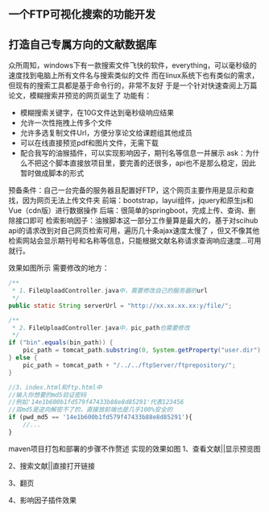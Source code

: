 ## 一个FTP可视化搜索的功能开发
## 打造自己专属方向的文献数据库
众所周知，windows下有一款搜索文件飞快的软件，everything，可以毫秒级的速度找到电脑上所有文件名与搜索类似的文件
而在linux系统下也有类似的需求，但现有的搜索工具都是基于命令行的，非常不友好
于是一个针对快速查阅上万篇论文，模糊搜索并预览的网页诞生了
功能有：
* 模糊搜索关键字，在10G文件达到毫秒级响应结果
* 允许一次性拖拽上传多个文件
* 允许多选复制文件Url，方便分享论文给课题组其他成员
* 可以在线直接预览pdf和图片文件，无需下载
* 配合我写的油猴插件，可以实现影响因子，期刊名等信息一并展示
ask：为什么不把这个脚本直接放项目里，要完善的还很多，api也不是那么稳定，因此暂时做成脚本的形式

预备条件：自己一台完备的服务器且配置好FTP，这个网页主要作用是显示和查找，因为网页无法上传文件夹
前端：bootstrap，layui组件，jquery和原生js和Vue（cdn版）进行数据操作
后端：很简单的springboot，完成上传、查询、删除接口即可
检索影响因子：油猴脚本这一部分工作量算是最大的，基于对scihub api的请求改到对自己网页检索可用，遍历几十条ajax速度太慢了
，但又不像其他检索网站会显示期刊号和名称等信息，只能根据文献名称请求查询响应速度...可用就行。


效果如图所示
需要修改的地方：
```java
/**
 * 1、FileUploadController.java中，需要修改自己的服务器的url
 */
public static String serverUrl = "http://xx.xx.xx.xx:y/file/";
```
```java
/**
 * 2、FileUploadController.java中，pic_path也需要修改
 */
if ("bin".equals(bin_path)) {
    pic_path = tomcat_path.substring(0, System.getProperty("user.dir").lastIndexOf("/")) + "/../../ftpServer/ftprepository/";
} else {
    pic_path = tomcat_path + "/../../ftpServer/ftprepository/";
}
```
```javascript
//3、index.html和ftp.html中
//输入你想要的md5验证密码
//例如'14e1b600b1fd579f47433b88e8d85291'代表123456
//双md5是逆向解密不了的，直接放前端也是几乎100%安全的
if (pwd_md5 == '14e1b600b1fd579f47433b88e8d85291'){
    //...
}
```
maven项目打包和部署的步骤不作赘述
实现的效果如图
1、查看文献||显示预览图

2、搜索文献||直接打开链接

3、翻页

4、影响因子插件效果
